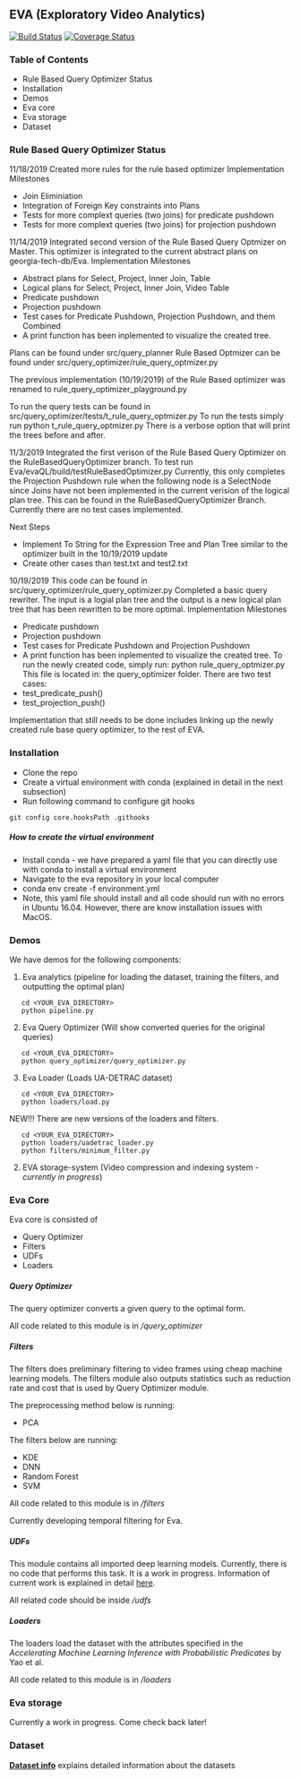 ## EVA (Exploratory Video Analytics)

[![Build Status](https://travis-ci.org/georgia-tech-db/Eva.svg?branch=master)](https://travis-ci.com/georgia-tech-db/Eva)
[![Coverage Status](https://coveralls.io/repos/github/georgia-tech-db/Eva/badge.svg?branch=master)](https://coveralls.io/github/georgia-tech-db/Eva?branch=master)
### Table of Contents
* Rule Based Query Optimizer Status
* Installation
* Demos
* Eva core
* Eva storage 
* Dataset 

### Rule Based Query Optimizer Status
11/18/2019 Created more rules for the rule based optimizer
Implementation Milestones
* Join Eliminiation
* Integration of Foreign Key constraints into Plans
* Tests for more complext queries (two joins) for predicate pushdown
* Tests for more complext queries (two joins) for projection pushdown

11/14/2019 Integrated second version of the Rule Based Query Optmizer on Master. This optimizer is integrated to the current abstract plans on georgia-tech-db/Eva. 
Implementation Milestones 
* Abstract plans for Select, Project, Inner Join, Table
* Logical plans for Select, Project, Inner Join, Video Table
* Predicate pushdown 
* Projection pushdown
* Test cases for Predicate Pushdown, Projection Pushdown, and them Combined
* A print function has been inplemented to visualize the created tree.

Plans can be found under src/query_planner
Rule Based Optmizer can be found under src/query_optimizer/rule_query_optmizer.py

The previous implementation (10/19/2019) of the Rule Based optimizer was renamed to rule_query_optimizer_playground.py

To run the query tests can be found in src/query_optimizer/tests/t_rule_query_optmizer.py
To run the tests simply run python t_rule_query_optmizer.py
There is a verbose option that will print the trees before and after. 

11/3/2019 Integrated the first verison of the Rule Based Query Optimizer on the RuleBasedQueryOptimizer branch.
To test run Eva/evaQL/build/testRuleBasedOptimizer.py
Currently, this only completes the Projection Pushdown rule when the following node is a SelectNode since Joins have not been implemented in the current verision of the logical plan tree. This can be found in the RuleBasedQueryOptimizer Branch. Currently there are no test cases implemented. 

Next Steps
 * Implement To String for the Expression Tree and Plan Tree similar to the optimizer built in the 10/19/2019 update
 * Create other cases than test.txt and test2.txt

10/19/2019
This code can be found in src/query_optimizer/rule_query_optimizer.py
Completed a basic query rewriter. The input is a logial plan tree and the output is a new logical plan tree that has been rewritten to be more optimal. 
Implementation Milestones 
* Predicate pushdown 
* Projection pushdown
* Test cases for Predicate Pushdown and Projection Pushdown
* A print function has been inplemented to visualize the created tree.
To run the newly created code, simply run: 
python rule_query_optmizer.py 
This file is located in: the query_optimizer folder. 
There are two test cases: 
* test_predicate_push()
* test_projection_push()

Implementation that still needs to be done includes linking up the newly created rule base query optimizer, to the rest of EVA. 


### Installation
* Clone the repo
* Create a virtual environment with conda (explained in detail in the next subsection)
* Run following command to configure git hooks 
```shell
git config core.hooksPath .githooks
```


##### How to create the virtual environment
* Install conda - we have prepared a yaml file that you can directly use with conda to install a virtual environment 
* Navigate to the eva repository in your local computer
* conda env create -f environment.yml
* Note, this yaml file should install and all code should run with no errors in Ubuntu 16.04.
   However, there are know installation issues with MacOS.
    
### Demos
We have demos for the following components:
1. Eva analytics (pipeline for loading the dataset, training the filters, and outputting the optimal plan)
```commandline
   cd <YOUR_EVA_DIRECTORY>
   python pipeline.py
```
2. Eva Query Optimizer (Will show converted queries for the original queries)
```commandline
   cd <YOUR_EVA_DIRECTORY>
   python query_optimizer/query_optimizer.py
```
3. Eva Loader (Loads UA-DETRAC dataset)
```commandline
   cd <YOUR_EVA_DIRECTORY>
   python loaders/load.py
```

NEW!!! There are new versions of the loaders and filters.
```commandline
   cd <YOUR_EVA_DIRECTORY>
   python loaders/uadetrac_loader.py
   python filters/minimum_filter.py
```

2. EVA storage-system (Video compression and indexing system - *currently in progress*)

### Eva Core
Eva core is consisted of
* Query Optimizer
* Filters
* UDFs
* Loaders

##### Query Optimizer
The query optimizer converts a given query to the optimal form. 

All code related to this module is in */query_optimizer*

##### Filters
The filters does preliminary filtering to video frames using cheap machine learning models.
The filters module also outputs statistics such as reduction rate and cost that is used by Query Optimizer module.

The preprocessing method below is running:
* PCA

The filters below are running:
* KDE
* DNN
* Random Forest
* SVM

All code related to this module is in */filters*

Currently developing temporal filtering for Eva.

##### UDFs
This module contains all imported deep learning models. Currently, there is no code that performs this task. It is a work in progress.
Information of current work is explained in detail [here](src/udfs/README.md).

All related code should be inside */udfs*

##### Loaders
The loaders load the dataset with the attributes specified in the *Accelerating Machine Learning Inference with Probabilistic Predicates* by Yao et al.

All code related to this module is in */loaders*

### Eva storage
Currently a work in progress. Come check back later!


### Dataset
__[Dataset info](data/README.md)__ explains detailed information about the  datasets




